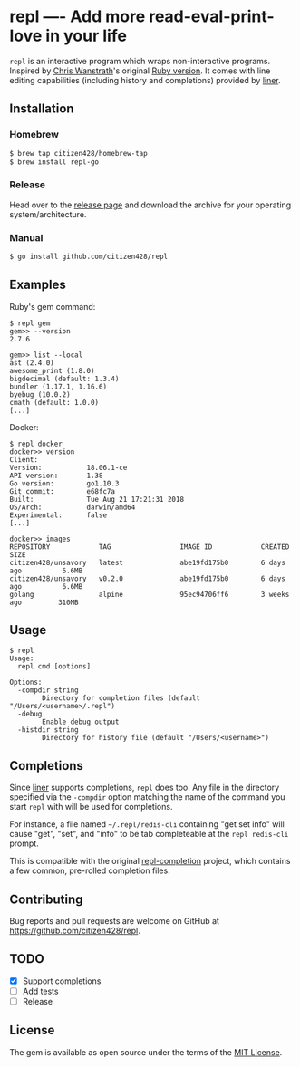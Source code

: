 # repl —- Add more read-eval-print-love in your life

`repl` is an interactive program which wraps non-interactive programs. Inspired by [Chris Wanstrath](https://github.com/defunkt)'s original [Ruby version](https://github.com/defunkt/repl). It comes with
line editing capabilities (including history and completions) provided by [liner](https://github.com/peterh/liner).

## Installation

### Homebrew

```sh
$ brew tap citizen428/homebrew-tap
$ brew install repl-go
```

### Release

Head over to the [release page](https://github.com/citizen428/repl/releases) and download the archive for your operating system/architecture.

### Manual

```sh
$ go install github.com/citizen428/repl
```

## Examples

Ruby's gem command:

```
$ repl gem
gem>> --version
2.7.6

gem>> list --local
ast (2.4.0)
awesome_print (1.8.0)
bigdecimal (default: 1.3.4)
bundler (1.17.1, 1.16.6)
byebug (10.0.2)
cmath (default: 1.0.0)
[...]
```

Docker:

```
$ repl docker
docker>> version
Client:
Version:           18.06.1-ce
API version:       1.38
Go version:        go1.10.3
Git commit:        e68fc7a
Built:             Tue Aug 21 17:21:31 2018
OS/Arch:           darwin/amd64
Experimental:      false
[...]

docker>> images
REPOSITORY            TAG                 IMAGE ID            CREATED             SIZE
citizen428/unsavory   latest              abe19fd175b0        6 days ago          6.6MB
citizen428/unsavory   v0.2.0              abe19fd175b0        6 days ago          6.6MB
golang                alpine              95ec94706ff6        3 weeks ago         310MB
```

## Usage

```
$ repl
Usage:
  repl cmd [options]

Options:
  -compdir string
    	Directory for completion files (default "/Users/<username>/.repl")
  -debug
    	Enable debug output
  -histdir string
    	Directory for history file (default "/Users/<username>")
```

## Completions

Since [liner](https://github.com/peterh/liner) supports completions, `repl` does too. Any file in
the directory specified via the `-compdir` option matching the name of the command you start `repl`
with will be used for completions.

For instance, a file named `~/.repl/redis-cli` containing "get set info" will cause "get", "set", and
"info" to be tab completeable at the `repl redis-cli` prompt.

This is compatible with the original [repl-completion](http://github.com/defunkt/repl-completion)
project, which contains a few common, pre-rolled completion files.

## Contributing

Bug reports and pull requests are welcome on GitHub at https://github.com/citizen428/repl.

## TODO

- [x] Support completions
- [ ] Add tests
- [ ] Release

## License

The gem is available as open source under the terms of the [MIT License](https://opensource.org/licenses/MIT).
